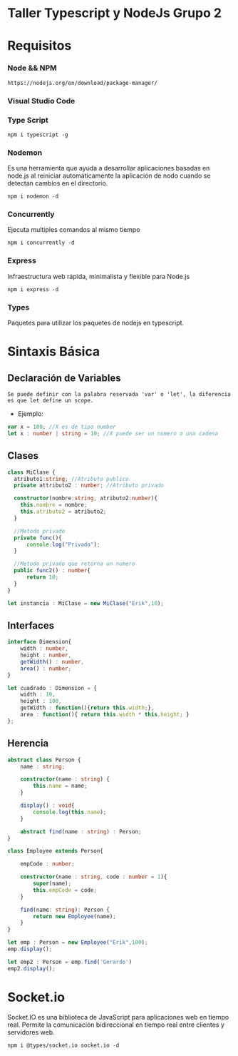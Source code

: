 # Taller Typescript y NodeJs Grupo 2

# Requisitos

### Node && NPM

````
https://nodejs.org/en/download/package-manager/

````

### Visual Studio Code
### Type Script

````
npm i typescript -g
````
### Nodemon

Es una herramienta que ayuda a desarrollar aplicaciones basadas en node.js al reiniciar automáticamente la aplicación de nodo cuando se detectan cambios en el directorio.

````
npm i nodemon -d
````
### Concurrently

Ejecuta multiples comandos al mismo tiempo

````
npm i concurrently -d
````

### Express

Infraestructura web rápida, minimalista y flexible para Node.js

````
npm i express -d
````
### Types

Paquetes para utilizar los paquetes de nodejs en typescript.

# Sintaxis Básica 

## Declaración de Variables

````
Se puede definir con la palabra reservada 'var' o 'let', la diferencia es que let define un scope.

````
* Ejemplo:
````ts
var x = 100; //X es de tipo number
let x : number | string = 10; //X puede ser un numero o una cadena
````

## Clases 

````ts
class MiClase {
  atributo1:string; //Atributo publico
  private attributo2 : number; //Atributo privado

  constructor(nombre:string, atributo2:number){
    this.nombre = nombre;
    this.atributo2 = atributo2;
  }

  //Metodo privado
  private func(){
      console.log("Privado");
  }

  //Metodo privado que retorna un numero
  public func2() : number{ 
      return 10;
  }
}

let instancia : MiClase = new MiClase("Erik",10);

````
## Interfaces 

```` ts
interface Dimension{
    width : number,
    height : number,
    getWidth() : number,
    area() : number;
}

let cuadrado : Dimension = {
    width : 10, 
    height : 100, 
    getWidth : function(){return this.width;}, 
    area : function(){ return this.width * this.height; } 
};

````

## Herencia

````ts
abstract class Person {
    name : string;

    constructor(name : string) {
        this.name = name;
    }

    display() : void{
        console.log(this.name);
    }

    abstract find(name : string) : Person;
}

class Employee extends Person{

    empCode : number;

    constructor(name : string, code : number = 1){
        super(name);
        this.empCode = code;
    }

    find(name: string): Person {
        return new Employee(name);
    }
}

let emp : Person = new Employee("Erik",100);
emp.display();

let emp2 : Person = emp.find('Gerardo')
emp2.display();

````
# Socket.io

Socket.IO es una biblioteca de JavaScript para aplicaciones web en tiempo real. Permite la comunicación bidireccional en tiempo real entre clientes y servidores web.

````
npm i @types/socket.io socket.io -d
````
